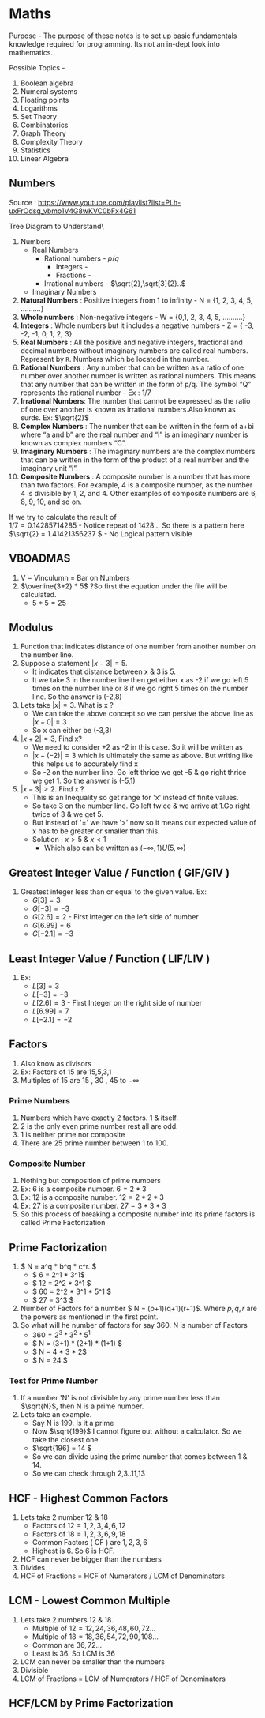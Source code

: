 # Maths

Purpose - The purpose of these notes is to set up basic fundamentals knowledge required for programming. Its not an in-dept look into mathematics.

Possible Topics - 

1. Boolean algebra
2. Numeral systems
3. Floating points
4. Logarithms
5. Set Theory
6. Combinatorics
7. Graph Theory
8. Complexity Theory
9. Statistics
10. Linear Algebra


## Numbers

Source : https://www.youtube.com/playlist?list=PLh-uxFrOdsq_vbmo1V4G8wKVC0bFx4G61


Tree Diagram to Understand\

1. Numbers
    - Real Numbers
        - Rational numbers - $p/q$
            - Integers -   
            - Fractions - 
        - Irrational numbers - $\sqrt{2},\sqrt[3]{2}..$
    - Imaginary Numbers
1. **Natural Numbers** : Positive integers from 1 to infinity - N = {1, 2, 3, 4, 5, ……….}
2. **Whole numbers** : Non-negative integers - W = {0,1, 2, 3, 4, 5, ……….}
3. **Integers** : Whole numbers but it includes a negative numbers - Z = { -3, -2, -1, 0, 1, 2, 3}
4. **Real Numbers** : All the positive and negative integers, fractional and decimal numbers without imaginary numbers are called real numbers. Represent by `R`. Numbers which be located in the number.
5. **Rational Numbers** : Any number that can be written as a ratio of one number over another number is written as rational numbers. This means that any number that can be written in the form of p/q. The symbol “Q” represents the rational number - Ex : $1/7$  
6. **Irrational Numbers**: The number that cannot be expressed as the ratio of one over another is known as irrational numbers.Also known as surds. Ex:  $\sqrt{2}$
7. **Complex Numbers** : The number that can be written in the form of a+bi where “a and b” are the real number and “i” is an imaginary number is known as complex numbers “C”.
8. **Imaginary Numbers** : The imaginary numbers are the complex numbers that can be written in the form of the product of a real number and the imaginary unit “i”.
9. **Composite Numbers** : A composite number is a number that has more than two factors. For example, 4 is a composite number, as the number 4 is divisible by 1, 2, and 4. Other examples of composite numbers are 6, 8, 9, 10, and so on.

If we try to calculate the result of \
$1/7 = 0.14285714285$ - Notice repeat of 1428... So there is a pattern here  
$\sqrt{2} = 1.41421356237 $ - No Logical pattern visible


## VBOADMAS

1. V = Vinculumn = Bar on Numbers
2. $\overline{3+2} * 5$ ?So first the equation under the file will be calculated.
    - $5*5 = 25$ 

## Modulus

1. Function that indicates distance of one number from another number on the number line.
2. Suppose a statement $|x-3| = 5$. 
    - It indicates that distance between x & 3 is 5.
    - It we take 3 in the numberline then get either x as -2 if we go left 5 times on the number line or 8 if we go right 5 times on the number line. So the answer is (-2,8)
4. Lets take $|x| = 3$. What is x ?
    - We can take the above concept so we can persive the above line as $|x-0|=3$
    - So x can either be (-3,3)
5. $|x+2| = 3$, Find x?
    - We need to consider +2 as -2 in this case. So it will be written as 
    - $|x-(-2)| = 3$ which is ultimately the same as above. But writing like this helps us to accurately find x
    - So -2 on the number line. Go left thrice we get -5 & go right thrice we get 1. So the answer is (-5,1)
6. $|x-3|>2$. Find x ?
    - This is an Inequality so get range for 'x' instead of finite values.
    - So take 3 on the number line. Go left twice & we arrive at 1.Go right twice of 3 & we get 5.
    - But instead of '=' we have '>' now so it means our expected value of x has to be greater or smaller than this. 
    - Solution : $x>5$ & $x<1$
        - Which also can be written as $(-\infty,1)U(5,\infty)$


## Greatest Integer Value / Function ( GIF/GIV )

1. Greatest integer less than or equal to the given value. Ex:
    - $G[3]=3$
    - $G[-3]=-3$
    - $G[2.6]=2$ - First Integer on the left side of number
    - $G[6.99]=6$
    - $G[-2.1]=-3$

## Least Integer Value / Function ( LIF/LIV )

1. Ex:
    - $L[3]=3$
    - $L[-3]=-3$
    - $L[2.6]=3$ - First Integer on the right side of number
    - $L[6.99]=7$
    - $L[-2.1]=-2$
    
## Factors

1. Also know as divisors
2. Ex: Factors of 15 are 15,5,3,1
3. Multiples of 15 are 15 , 30 , 45 to $-\infty$

### Prime Numbers

1. Numbers which have exactly 2 factors. 1 & itself.
2. $2$ is the only even prime number  rest all are odd.
3. $1$ is neither prime nor composite
4. There are $25$ prime number between 1 to 100.


### Composite Number

1. Nothing but composition of prime numbers
2. Ex: 6 is a composite number. $6 = 2 * 3$
3. Ex: 12 is a composite number. $12 = 2 * 2 * 3$
4. Ex: 27 is a composite number. $27 = 3 * 3 * 3$
5. So this process of breaking a composite number into its prime factors is called Prime Factorization

## Prime Factorization 

1. $ N = a^q * b^q * c^r..$
    - $ 6 = 2^1 * 3^1$
    - $ 12 = 2^2 * 3^1 $
    - $ 60 = 2^2 * 3^1 * 5^1 $
    - $ 27 = 3^3 $
1. Number of Factors for a number $ N = (p+1)(q+1)(r+1)$. Where $p,q,r$ are the powers as mentioned in the first point.
1. So what will he number of factors for say 360. N is number of Factors
    - $360 = 2^3 * 3^2 * 5^1$
    - $ N = (3+1) * (2+1) * (1+1) $
    - $ N = 4 * 3  * 2$
    - $ N = 24 $

### Test for Prime Number

1. If a number 'N' is not divisible by any prime number less than $\sqrt{N}$, then N is a prime number.
2. Lets take an example.
    - Say N is 199. Is it a prime
    - Now $\sqrt{199}$ I cannot figure out without a calculator. So we take the closest one
    - $\sqrt{196} = 14 $
    - So we can divide using the prime number that comes between 1 & 14.
    - So we can check through 2,3..11,13

## HCF - Highest Common Factors

1. Lets take 2 number 12 & 18
    - Factors of $12=1,2,3,4,6,12$
    - Factors of $18=1,2,3,6,9,18$
    - Common Factors ( CF ) are $1,2,3,6$
    - Highest is $6$. So $6$ is HCF.
2. HCF can never be bigger than the numbers
3. Divides
4. HCF of Fractions = HCF of Numerators / LCM of Denominators

## LCM - Lowest Common Multiple

1. Lets take 2 numbers 12 & 18.
    - Multiple of $12 = 12,24,36,48,60,72...$
    - Multiple of $18 = 18,36,54,72,90,108...$
    - Common are $36,72...$
    - Least is $36$. So LCM is $36$
2. LCM can never be smaller than the numbers
3. Divisible
4. LCM of Fractions = LCM of Numerators / HCF of Denominators 

## HCF/LCM by Prime Factorization

